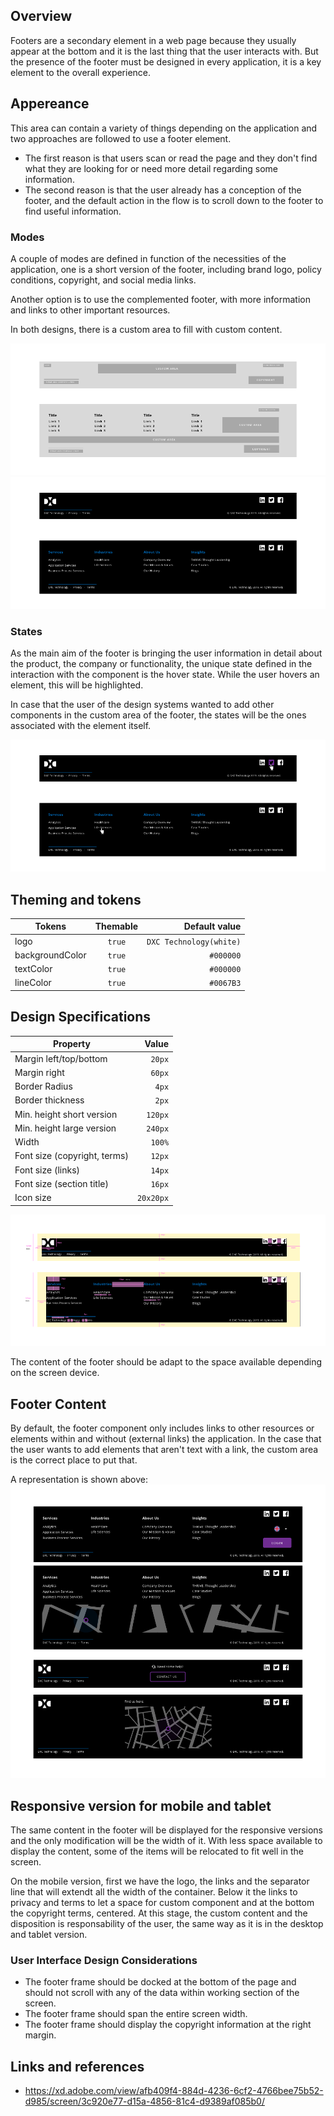 ## Overview

Footers are a secondary element in a web page because they usually appear at the bottom and it is the last thing that the user interacts with. But the presence of the footer must be designed in every application, it is a key element to the overall experience.

## Appereance

This area can contain a variety of things depending on the application and two approaches are followed to use a footer element.
- The first reason is that users scan or read the page and they don't find what they are looking for or need more detail regarding some information.
- The second reason is that the user already has a conception of the footer, and the default action in the flow is to scroll down to the footer to find useful information.

### Modes

A couple of modes are defined in function of the necessities of the application, one is a short version of the footer, including brand logo, policy conditions, copyright, and social media links.

Another option is to use the complemented footer, with more information and links to other important resources.

In both designs, there is a custom area to fill with custom content.

![Footer structure example](images/footer_structure.png)
![Footer modes example](images/footer_modes.png)

### States

As the main aim of the footer is bringing the user information in detail about the product, the company or functionality, the unique state defined in the interaction with the component is the hover state. While the user hovers an element, this will be highlighted.

In case that the user of the design systems wanted to add other components in the custom area of the footer, the states will be the ones associated with the element itself.

![Footer modes example](images/footer_states.png)

## Theming and tokens

| Tokens        | Themable      | Default value |
| ------------- |:-------------:| -------------:|
| logo          | `true`        | `DXC Technology(white)` |
| backgroundColor      | `true` | `#000000`|
| textColor      | `true` | `#000000`  |
| lineColor | `true`     | `#0067B3`  |

## Design Specifications

| Property           | Value|
|--------------------|------:|
| Margin left/top/bottom | `20px` |
| Margin right | `60px` |
| Border Radius | `4px` |
| Border thickness| `2px` |
| Min. height short version| `120px` |
| Min. height large version| `240px` |
| Width| `100%` |
| Font size (copyright, terms)| `12px` |
| Font size (links)| `14px` |
| Font size (section title)| `16px` |
| Icon size | `20x20px` |

![Footer modes example](images/footer_specs.png)

The content of the footer should be adapt to the space available depending on the screen device.

## Footer Content

By default, the footer component only includes links to other resources or elements within and without (external links) the application.
In the case that the user wants to add elements that aren't text with a link, the custom area is the correct place to put that.

A representation is shown above:
![Footer with button and label as custom content](images/footer_custom_1.png)

## Responsive version for mobile and tablet

The same content in the footer will be displayed for the responsive versions and the only modification will be the width of it. With less space available to display the content, some of the items will be relocated to fit well in the screen. 

On the mobile version, first we have the logo, the links and the separator line that will extendt all the width of the container. Below it the links to privacy and terms to let a space for custom component and at the bottom the copyright terms, centered.
At this stage, the custom content and the disposition is responsability of the user, the same way as it is in the desktop and tablet version.

### User Interface Design Considerations

- The footer frame should be docked at the bottom of the page and should not scroll with any of the data within working section of the screen.
- The footer frame should span the entire screen width.
- The footer frame should display the copyright information at the right margin.

## Links and references

- https://xd.adobe.com/view/afb409f4-884d-4236-6cf2-4766bee75b52-d985/screen/3c920e77-d15a-4856-81c4-d9389af085b0/